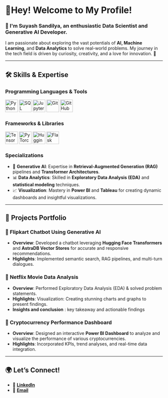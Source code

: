 # 🌟Hey! Welcome to My Profile!

### 👋 I'm **Suyash Sandilya**, an enthusiastic **Data Scientist** and **Generative AI Developer**.  
I am passionate about exploring the vast potentials of **AI, Machine Learning**, and **Data Analytics** to solve real-world problems. My journey in the tech field is driven by curiosity, creativity, and a love for innovation. 🚀

---

## 🛠️ **Skills & Expertise**

### **Programming Languages & Tools**  
<p>
  <a href="#" title="Python"><img src="https://cdn.jsdelivr.net/gh/devicons/devicon/icons/python/python-original.svg" height="40" alt="Python"></a>
  <a href="#" title="SQL"><img src="https://cdn.jsdelivr.net/gh/devicons/devicon/icons/sqlite/sqlite-original.svg" height="40" alt="SQL"></a>
  <a href="#" title="Jupyter Notebook"><img src="https://cdn.jsdelivr.net/gh/devicons/devicon/icons/jupyter/jupyter-original.svg" height="40" alt="Jupyter Notebook"></a>
  <a href="#" title="Git"><img src="https://cdn.jsdelivr.net/gh/devicons/devicon/icons/git/git-original.svg" height="40" alt="Git"></a>
  <a href="#" title="GitHub"><img src="https://cdn.jsdelivr.net/gh/devicons/devicon/icons/github/github-original.svg" height="40" alt="GitHub"></a>
</p>

### **Frameworks & Libraries**  
<p>
  <a href="#" title="TensorFlow"><img src="https://cdn.jsdelivr.net/gh/devicons/devicon/icons/tensorflow/tensorflow-original.svg" height="40" alt="TensorFlow"></a>
  <a href="#" title="PyTorch"><img src="https://cdn.jsdelivr.net/gh/devicons/devicon/icons/pytorch/pytorch-original.svg" height="40" alt="PyTorch"></a>
  <a href="#" title="Hugging Face"><img src="https://huggingface.co/front/assets/huggingface_logo.svg" height="40" alt="Hugging Face"></a>
  <a href="#" title="Flask"><img src="https://flask.palletsprojects.com/en/2.0.x/_static/flask-icon.png" height="40" alt="Flask"></a>
</p>

### **Specializations**
- 🚀 **Generative AI**: Expertise in **Retrieval-Augmented Generation (RAG)** pipelines and **Transformer Architectures**.  
- 📊 **Data Analytics**: Skilled in **Exploratory Data Analysis (EDA)** and **statistical modeling** techniques.  
- 📈 **Visualization**: Mastery in **Power BI** and **Tableau** for creating dynamic dashboards and insightful visualizations.  

---

## 🚀 **Projects Portfolio**

### 🔷 **Flipkart Chatbot Using Generative AI**
- **Overview**: Developed a chatbot leveraging **Hugging Face Transformers** and **AstraDB Vector Stores** for accurate and responsive recommendations.
- **Highlights**: Implemented semantic search, RAG pipelines, and multi-turn dialogues.

### 🔷 **Netflix Movie Data Analysis**
- **Overview**: Performed Exploratory Data Analysis (EDA) & solved problem statements.
- **Highlights**: Visualization: Creating stunning charts and graphs to present findings.
- **Insights and conclusion** : key takeaway and actionable findings 


### 🔷 **Cryptocurrency Performance Dashboard**
- **Overview**: Designed an interactive **Power BI Dashboard** to analyze and visualize the performance of various cryptocurrencies.
- **Highlights**: Incorporated KPIs, trend analyses, and real-time data integration.

---

## 🌍 **Let’s Connect!**
- 💼 **[LinkedIn](https://www.linkedin.com/in/suyash-sandilya-5685a0238/)**
- 📧 **[Email](suyash99sandilya@gmail.com)**
